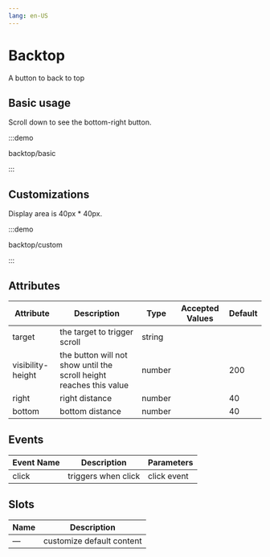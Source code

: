 ```yaml
---
lang: en-US
---
```


# Backtop

A button to back to top

## Basic usage

Scroll down to see the bottom-right button.

:::demo

backtop/basic

:::

## Customizations

Display area is 40px \* 40px.

:::demo

backtop/custom

:::

## Attributes

| Attribute         | Description                                                         | Type   | Accepted Values | Default |
| ----------------- | ------------------------------------------------------------------- | ------ | --------------- | ------- |
| target            | the target to trigger scroll                                        | string |                 |         |
| visibility-height | the button will not show until the scroll height reaches this value | number |                 | 200     |
| right             | right distance                                                      | number |                 | 40      |
| bottom            | bottom distance                                                     | number |                 | 40      |

## Events

| Event Name | Description         | Parameters  |
| ---------- | ------------------- | ----------- |
| click      | triggers when click | click event |

## Slots

| Name | Description               |
| ---- | ------------------------- |
| —    | customize default content |
